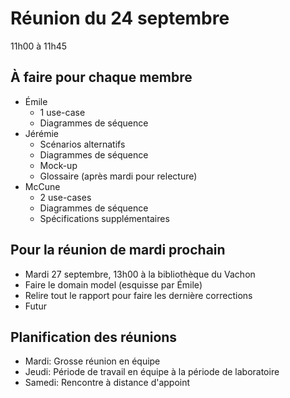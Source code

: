 # Réunion du 24 septembre
11h00 à 11h45

## À faire pour chaque membre
- Émile
    - 1 use-case
    - Diagrammes de séquence
- Jérémie
    - Scénarios alternatifs
    - Diagrammes de séquence
    - Mock-up
    - Glossaire (après mardi pour relecture)
- McCune
    - 2 use-cases
    - Diagrammes de séquence
    - Spécifications supplémentaires

## Pour la réunion de mardi prochain
- Mardi 27 septembre, 13h00 à la bibliothèque du Vachon
- Faire le domain model (esquisse par Émile)
- Relire tout le rapport pour faire les dernière corrections
- Futur

## Planification des réunions
- Mardi: Grosse réunion en équipe
- Jeudi: Période de travail en équipe à la période de laboratoire
- Samedi: Rencontre à distance d'appoint